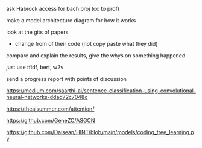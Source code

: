 ask Habrock access for bach proj (cc to prof)

make a model architecture diagram for how it works

look at the gits of papers
- change from of their code (not copy paste what they did)

compare and explain the results, give the whys on something happened

just use tfidf, bert, w2v

send a progress report with points of discussion

https://medium.com/saarthi-ai/sentence-classification-using-convolutional-neural-networks-ddad72c7048c

https://theaisummer.com/attention/

https://github.com/GeneZC/ASGCN

https://github.com/Daisean/HINT/blob/main/models/coding_tree_learning.py
